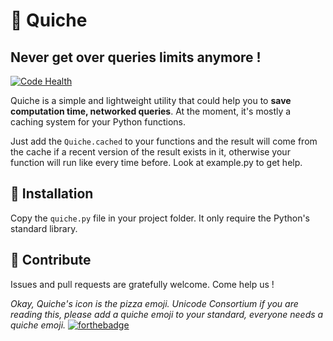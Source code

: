 # 🍕 Quiche
## Never get over queries limits anymore !
[![Code Health](https://landscape.io/github/the-new-sky/quiche/master/landscape.svg?style=flat)](https://landscape.io/github/the-new-sky/quiche/master)


Quiche is a simple and lightweight utility that could help you to **save computation time, networked queries**.
At the moment, it's mostly a caching system for your Python functions.

Just add the `Quiche.cached` to your functions and the result will come from the cache if a recent version of the result exists in it, otherwise your function will run like every time before. Look at example.py to get help.

## 🔨 Installation

Copy the `quiche.py` file in your project folder. It only require the Python's standard library.

## 🚀 Contribute
Issues and pull requests are gratefully welcome. Come help us !

*Okay, Quiche's icon is the pizza emoji. Unicode Consortium if you are reading this, please add a quiche emoji to your standard, everyone needs a quiche emoji.*
[![forthebadge](http://forthebadge.com/badges/built-with-love.svg)](http://forthebadge.com)